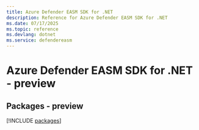 ```yaml
---
title: Azure Defender EASM SDK for .NET
description: Reference for Azure Defender EASM SDK for .NET
ms.date: 07/17/2025
ms.topic: reference
ms.devlang: dotnet
ms.service: defendereasm
---
```

# Azure Defender EASM SDK for .NET - preview
## Packages - preview
[!INCLUDE [packages](defender-easm-index.md)]